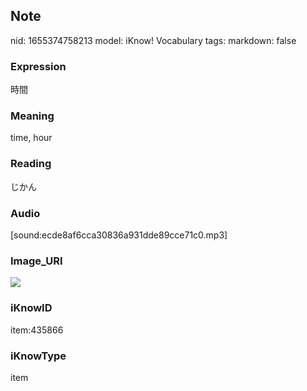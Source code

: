 ## Note
nid: 1655374758213
model: iKnow! Vocabulary
tags: 
markdown: false

### Expression
時間

### Meaning
time, hour

### Reading
じかん

### Audio
[sound:ecde8af6cca30836a931dde89cce71c0.mp3]

### Image_URI
<img src="2b312f424b7e506c3f41af7bb1063da2.jpg">

### iKnowID
item:435866

### iKnowType
item
